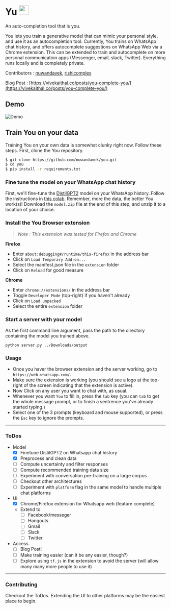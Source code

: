 # Yu  <img src="extension/icons48.png" width="30"/> 

An auto-completion tool that is you.

You lets you train a generative model that can mimic your personal style, and use it as an autocompletion tool. Currently, You trains on WhatsApp chat history, and offers autocomplete suggestions on WhatsApp Web via a Chrome extension. This can be extended to train and autocomplete on more personal communication apps (Messenger, email, slack, Twitter). Everything runs locally and is completely private. 

Contributors : [nuwandavek](https://twitter.com/nuwandavek), [rishicomplex](https://twitter.com/rishicomplex)

Blog Post : [https://vivekaithal.co/posts/you-complete-you/](https://vivekaithal.co/posts/you-complete-you/)

## Demo
![Demo](demo.gif)
## Train You on your data

Training You on your own data is somewhat clunky right now. Follow these steps. First, clone the You repository.

```bash
$ git clone https://github.com/nuwandavek/you.git
$ cd you
$ pip install -r requirements.txt
```


### Fine tune the model on your WhatsApp chat history

First, we'll fine-tune the [DistilGPT2](https://huggingface.co/distilgpt2) model on your WhatsApp history. Follow the instructions in [this colab](https://colab.research.google.com/github/nuwandavek/you/blob/master/Training_You.ipynb). Remember, more the data, the better You work(s)! Download the `model.zip` file at the end of this step, and unzip it to a location of your choice.

### Install the You Browser extension
> *Note : This extension was tested for Firefox and Chrome* 

**Firefox**

- Enter `about:debugging#/runtime/this-firefox` in the address bar
- Click on `Load Temporary Add-on...` 
- Select the manifest.json file in the `extension` folder
- Click on `Reload` for good measure

**Chrome**

- Enter `chrome://extensions/` in the address bar
- Toggle `Developer Mode` (top-right) if you haven't already
- Click on `Load unpacked`
- Select the entire `extension` folder


### Start a server with your model
As the first command line argument, pass the path to the directory containing the model you trained above.

```
python server.py ../Downloads/output
```

### Usage
- Once you haver the browser extension and the server working, go to `https://web.whatsapp.com/`. 
- Make sure the extension is working (you should see a logo at the top-right of the screen indicating that the extension is active).
- Now Click on any user you want to chat with, as usual. 
- Whenever you want `You` to fill in, press the `tab` key (you can `tab` to get the whole message prompt, or to finish a sentrence you've already started typing.)
- Select one of the 3 prompts (keyboard and mouse supported), or press the `Esc` key to ignore the prompts.

---

### ToDos
- Model
    - [x] Finetune DistilGPT2 on Whatsapp chat history
    - [x] Preprocess and clean data
    - [ ] Compute uncertainty and filter responses
    - [ ] Compute recommended training data size
    - [ ] Experiment with conversation pre-training on a large corpus
    - [ ] Checkout other architectures
    - [ ] Experiment with `platform` flag in the same model to handle multiple chat platforms
- UI
    - [x] Chrome/Firefox extension for Whatsapp web (feature complete)
    - Extend to 
        - [ ] Facebook/messeger
        - [ ] Hangouts
        - [ ] Gmail
        - [ ] Slack
        - [ ] Twitter
- Access
    - [ ] Blog Post!
    - [ ] Make training easier (can it be any easier, though?)
    - [ ] Explore using `tf.js` in the extension to avoid the server (will allow many many more people to use it)
    
---

### Contributing
Checkout the ToDos. Extending the UI to other platforms may be the easiest place to begin.
